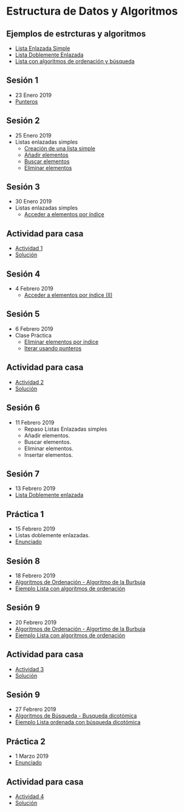 # Estructura de Datos y Algoritmos

## Ejemplos de estrcturas y algoritmos
  * [Lista Enlazada Simple](https://github.com/Nebrija-Programacion/Datos-Algoritmos/tree/master/ejemplos/lista_enlazada_simple)
  * [Lista Doblemente Enlazada](https://github.com/Nebrija-Programacion/Datos-Algoritmos/tree/master/ejemplos/lista-doblemente-enlazada)
  * [Lista con algoritmos de ordenación y búsqueda](https://github.com/Nebrija-Programacion/Datos-Algoritmos/tree/master/ejemplos/lista-completa)

## Sesión 1 
 - 23 Enero 2019
 - [Punteros](https://codebin.cc/2018/11/11/leccion-14-punteros/)
 
## Sesión 2
 - 25 Enero 2019
 - Listas enlazadas simples
   - [Creación de una lista simple](https://codebin.cc/2019/01/27/les-creacion/)
   - [Añadir elementos](https://codebin.cc/2019/01/27/les-creacion/)
   - [Buscar elementos](https://codebin.cc/2019/01/27/2-listas-enlazadas-simples-buscar-elementos/)
   - [Eliminar elementos](https://codebin.cc/2019/01/27/3-listas-enlazadas-simples-eliminar-elementos/)
   

## Sesión 3
 - 30 Enero 2019
 - Listas enlazadas simples
   - [Acceder a elementos por índice](https://codebin.cc/2019/01/27/4-listas-enlazadas-simples-acceder-por-indice/)

   
## Actividad para casa
  - [Actividad 1](https://github.com/Nebrija-Programacion/Datos-Algoritmos/tree/master/actividades/actividad1)
  - [Solución](https://github.com/Nebrija-Programacion/Datos-Algoritmos/tree/master/ejemplos/lista_enlazada_simple)

## Sesión 4
 - 4 Febrero 2019
   - [Acceder a elementos por índice (II)](https://codebin.cc/2019/01/27/4-listas-enlazadas-simples-acceder-por-indice/)
   
## Sesión 5
 - 6 Febrero 2019
 - Clase Práctica
   - [Eliminar elementos por índice](https://codebin.cc/2019/01/27/5-listas-enlazadas-simples-eliminar-por-indice/)
   - [Iterar usando punteros](https://codebin.cc/2019/01/27/6-listas-enlazadas-simples-iterar-con-puntero/)

## Actividad para casa
  - [Actividad 2](https://github.com/Nebrija-Programacion/Datos-Algoritmos/tree/master/actividades/actividad2)
  - [Solución](https://github.com/Nebrija-Programacion/Datos-Algoritmos/tree/master/ejemplos/lista_enlazada_simple)

## Sesión 6
 - 11 Febrero 2019
   - Repaso Listas Enlazadas simples
   - Añadir elementos.
   - Buscar elementos.
   - Eliminar elementos.
   - Insertar elementos.

 
## Sesión 7
 - 13 Febrero 2019
 - [Lista Doblemente enlazada]()


## Práctica 1
  - 15 Febrero 2019
  - Listas doblemente enlazadas.
  - [Enunciado](https://github.com/Nebrija-Programacion/Datos-Algoritmos/blob/master/practicas/practica-I/readme.md)
  
## Sesión 8
 - 18 Febrero 2019
 - [Algoritmos de Ordenación - Algoritmo de la Burbuja]()
 - [Ejemplo Lista con algoritmos de ordenación](https://github.com/Nebrija-Programacion/Datos-Algoritmos/tree/master/ejemplos/lista-completa)
 
## Sesión 9
 - 20 Febrero 2019
 - [Algoritmos de Ordenación - Algortimo de la Burbuja]()
 - [Ejemplo Lista con algoritmos de ordenación](https://github.com/Nebrija-Programacion/Datos-Algoritmos/tree/master/ejemplos/lista-completa)


## Actividad para casa
  - [Actividad 3](https://github.com/Nebrija-Programacion/Datos-Algoritmos/tree/master/actividades/actividad3)
  - [Solución]()


## Sesión 9
 - 27 Febrero 2019 
 - [Algoritmos de Búsqueda - Busqueda dicotómica](https://es.wikipedia.org/wiki/Algoritmo_de_b%C3%BAsqueda)
 - [Ejemplo Lista ordenada con búsqueda dicotómica](https://github.com/Nebrija-Programacion/Datos-Algoritmos/tree/master/ejemplos/lista-completa)
 
 ## Práctica 2
 - 1 Marzo 2019
 - [Enunciado](https://github.com/Nebrija-Programacion/Datos-Algoritmos/tree/master/practicas/practica-II)
 
 ## Actividad para casa
  - [Actividad 4](https://github.com/Nebrija-Programacion/Datos-Algoritmos/tree/master/actividades/actividad4)
  - [Solución](https://github.com/Nebrija-Programacion/Datos-Algoritmos/tree/master/actividades/actividad4/solucion)
